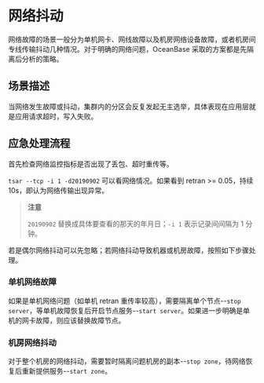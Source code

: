 网络抖动
=========================

网络故障的场景一般分为单机网卡、网线故障以及机房网络设备故障，或者机房间专线传输抖动几种情况。对于明确的网络问题，OceanBase 采取的方案都是先隔离后分析的策略。

场景描述
-------------------------

当网络发生故障或抖动，集群内的分区会反复发起无主选举，具体表现在应用层就是应用请求超时，写入失败。

应急处理流程
---------------------------

首先检查网络监控指标是否出现了丢包、超时重传等。

`tsar --tcp -i 1 -d20190902` 可以看网络情况。如果看到 retran \>= 0.05，持续 10s，即认为网络传输出现异常。

>**注意**
>
>`20190902` 替换成具体要查看的那天的年月日；`-i 1` 表示记录间间隔为 1 分钟。

若是偶尔网络抖动可以先忽略；若网络抖动导致机器或机房故障，按照如下步骤处理。

### 单机网络故障

如果是单机网络问题（如单机 retran 重传率较高），需要隔离单个节点--`stop server`，等单机故障恢复后开启节点服务--`start server`。如果进一步明确是单机的网卡故障，则应该替换故障节点。

### 机房网络抖动

对于整个机房的网络抖动，需要暂时隔离问题机房的副本--`stop zone`，待网络恢复后重新提供服务--`start zone`。
